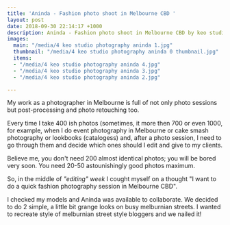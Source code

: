 ```yaml
---
title: 'Aninda - Fashion photo shoot in Melbourne CBD '
layout: post
date: 2018-09-30 22:14:17 +1000
description: Aninda - Fashion photo shoot in Melbourne CBD by keo studio photography
images:
  main: "/media/4 keo studio photography aninda 1.jpg"
  thumbnail: "/media/4 keo studio photography aninda 0 thumbnail.jpg"
  items:
  - "/media/4 keo studio photography aninda 4.jpg"
  - "/media/4 keo studio photography aninda 3.jpg"
  - "/media/4 keo studio photography aninda 2.jpg"

---
```

My work as a photographer in Melbourne is full of not only photo sessions but post-processing and photo retouching too.

Every time I take 400 ish photos (sometimes, it more then 700 or even 1000, for example, when I do event photography in Melbourne or cake smash photography or lookbooks (catalogess) and, after a photo session, I need to go through them and decide which ones should I edit and give to my clients.

Believe me, you don't need 200 almost identical photos; you will be bored very soon. You need 20-50 astounishingly good photos maximum.

So, in the middle of _"editing" week_ I cought myself on a thought "I want to do a quick fashion photography session in Melbourne CBD".

I checked my models and Aninda was available to collaborate. We decided to do 2 simple, a little bit grange looks on busy melburnian streets. I wanted to recreate style of melburnian street style bloggers and we nailed it!
